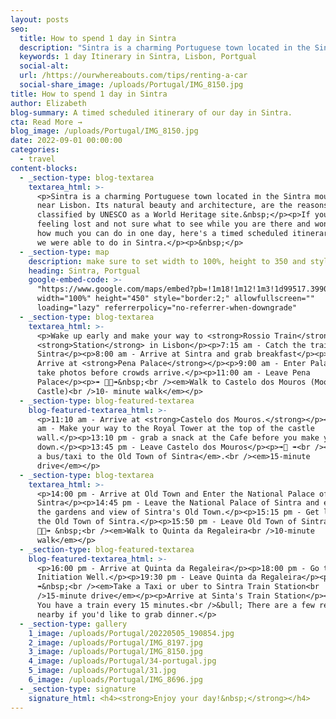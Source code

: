 ```yaml
---
layout: posts
seo:
  title: How to spend 1 day in Sintra
  description: "Sintra is a charming Portuguese town located in the Sintra mountains near Lisbon. Its natural beauty and architecture, are the reasons why it's classified by UNESCO as a World Heritage site.\_\n\nIf you're feeling lost and not sure what to see while you are there and wondering how much you can do in one day, here's a timed scheduled itinerary of what we were able to do in Sintra."
  keywords: 1 day Itinerary in Sintra, Lisbon, Portgual
  social-alt:
  url: /https://ourwhereabouts.com/tips/renting-a-car
  social-share_image: /uploads/Portugal/IMG_8150.jpg
title: How to spend 1 day in Sintra
author: Elizabeth
blog-summary: A timed scheduled itinerary of our day in Sintra.
cta: Read More →
blog_image: /uploads/Portugal/IMG_8150.jpg
date: 2022-09-01 00:00:00
categories:
  - travel
content-blocks:
  - _section-type: blog-textarea
    textarea_html: >-
      <p>Sintra is a charming Portuguese town located in the Sintra mountains
      near Lisbon. Its natural beauty and architecture, are the reasons why it's
      classified by UNESCO as a World Heritage site.&nbsp;</p><p>If you're
      feeling lost and not sure what to see while you are there and wondering
      how much you can do in one day, here's a timed scheduled itinerary of what
      we were able to do in Sintra.</p><p>&nbsp;</p>
  - _section-type: map
    description: make sure to set width to 100%, height to 350 and style to border 2
    heading: Sintra, Portgual
    google-embed-code: >-
      "https://www.google.com/maps/embed?pb=!1m18!1m12!1m3!1d99517.3990245929!2d-9.467015507989236!3d38.788497646344496!2m3!1f0!2f0!3f0!3m2!1i1024!2i768!4f13.1!3m3!1m2!1s0xd1edac1a7510ee9%3A0x13585cc0b00f573c!2sSintra%2C%20Portugal!5e0!3m2!1sen!2sus!4v1662034878974!5m2!1sen!2sus"
      width="100%" height="450" style="border:2;" allowfullscreen=""
      loading="lazy" referrerpolicy="no-referrer-when-downgrade"
  - _section-type: blog-textarea
    textarea_html: >-
      <p>Wake up early and make your way to <strong>Rossio Train</strong>
      <strong>Station</strong> in Lisbon</p><p>7:15 am - Catch the train to
      Sintra</p><p>8:00 am - Arrive at Sintra and grab breakfast</p><p>8:45 am -
      Arrive at <strong>Pena Palace</strong></p><p>9:00 am - Enter Palace and
      take photos before crowds arrive.</p><p>11:00 am - Leave Pena
      Palace</p><p>➠ 🚶🏽➠&nbsp;<br /><em>Walk to Castelo dos Mouros (Moorish
      Castle)<br />10- minute walk</em></p>
  - _section-type: blog-featured-textarea
    blog-featured-textarea_html: >-
      <p>11:10 am - Arrive at <strong>Castelo dos Mouros.</strong></p><p>12:40
      am - Make your way to the Royal Tower at the top of the castle
      wall.</p><p>13:10 pm - grab a snack at the Cafe before you make your way
      down.</p><p>13:45 pm - Leave Castelo dos Mouros</p><p>➠🚌 ➠<br /><em>Take
      a bus/taxi to the Old Town of Sintra</em>.<br /><em>15-minute
      drive</em></p>
  - _section-type: blog-textarea
    textarea_html: >-
      <p>14:00 pm - Arrive at Old Town and Enter the National Palace of
      Sintra</p><p>14:45 pm - Leave the National Palace of Sintra and explore
      the gardens and view of Sintra's Old Town.</p><p>15:15 pm - Get lunch in
      the Old Town of Sintra.</p><p>15:50 pm - Leave Old Town of Sintra</p><p>➠
      🚶🏽➠ &nbsp;<br /><em>Walk to Quinta da Regaleira<br />10-minute
      walk</em></p>
  - _section-type: blog-featured-textarea
    blog-featured-textarea_html: >-
      <p>16:00 pm - Arrive at Quinta da Regaleira</p><p>18:00 pm - Go to the
      Initiation Well.</p><p>19:30 pm - Leave Quinta da Regaleira</p><p>➠🚌
      ➠&nbsp;<br /><em>Take a Taxi or uber to Sintra Train Station<br
      />15-minute drive</em></p><p>Arrive at Sinta's Train Station</p><p>&bull;
      You have a train every 15 minutes.<br />&bull; There are a few restaurants
      nearby if you'd like to grab dinner.</p>
  - _section-type: gallery
    1_image: /uploads/Portugal/20220505_190854.jpg
    2_image: /uploads/Portugal/IMG_8197.jpg
    3_image: /uploads/Portugal/IMG_8150.jpg
    4_image: /uploads/Portugal/34-portugal.jpg
    5_image: /uploads/Portugal/31.jpg
    6_image: /uploads/Portugal/IMG_8696.jpg
  - _section-type: signature
    signature_html: <h4><strong>Enjoy your day!&nbsp;</strong></h4>
---
```

